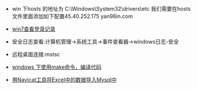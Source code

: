 - win 下hosts 的地址为 C:\Windows\System32\drivers\etc 我们需要在hosts文件里面添加如下配置45.40.252.175 yan96in.com
- [win7查看登录记录](https://zhidao.baidu.com/question/453218265.html)

- 安全日志查看:计算机管理->系统工具->事件查看器->windows日志-安全

- 远程桌面连接:mstsc
- [windows 下使用make命令，编译代码](http://blog.csdn.net/nicholas_liu2017/article/details/78323391)
- [用Navicat工具将Excel中的数据导入Mysql中](https://www.cnblogs.com/Steven-shi/p/5803448.html)
